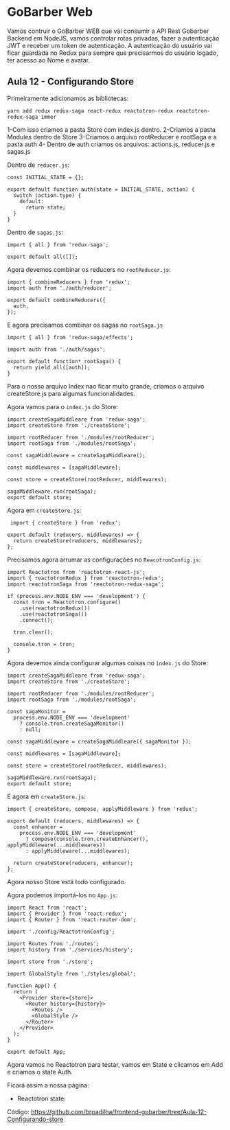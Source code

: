 # GoBarber Web

Vamos contruir o GoBarber WEB que vai consumir a API Rest Gobarber Backend em NodeJS, vamos controlar rotas privadas, fazer a autenticação JWT e receber um token de autenticação. A autenticação do usuário vai ficar guardada no Redux para sempre que precisarmos do usuário logado, ter acesso ao Nome e avatar.

## Aula 12 - Configurando Store

Primeiramente adicionamos as bibliotecas:

```
yarn add redux redux-saga react-redux reactotron-redux reactotron-redux-saga immer
```

1-Com isso criamos a pasta Store com index.js dentro.
2-Criamos a pasta Modules dentro de Store
3-Criamos o arquivo rootReducer e rootSaga e a pasta auth
4- Dentro de auth criamos os arquivos: actions.js, reducer.js e sagas.js

Dentro de `reducer.js`:

```
const INITIAL_STATE = {};

export default function auth(state = INITIAL_STATE, action) {
  switch (action.type) {
    default:
      return state;
  }
}

```

Dentro de `sagas.js`:

```
import { all } from 'redux-saga';

export default all([]);

```

Agora devemos combinar os reducers no `rootReducer.js`:

```
import { combineReducers } from 'redux';
import auth from './auth/reducer';

export default combineReducers({
  auth,
});

```

E agora precisamos combinar os sagas no `rootSaga.js`

```
import { all } from 'redux-saga/effects';

import auth from './auth/sagas';

export default function* rootSaga() {
  return yield all([auth]);
}

```

Para o nosso arquivo Index nao ficar muito grande, criamos o arquivo createStore.js para algumas funcionalidades.

Agora vamos para o `index.js` do Store:

```
import createSagaMiddleare from 'redux-saga';
import createStore from './createStore';

import rootReducer from './modules/rootReducer';
import rootSaga from './modules/rootSaga';

const sagaMiddleware = createSagaMiddleare();

const middlewares = [sagaMiddleware];

const store = createStore(rootReducer, middlewares);

sagaMiddleware.run(rootSaga);
export default store;

```

Agora em `createStore.js`:

```
 import { createStore } from 'redux';

export default (reducers, middlewares) => {
  return createStore(reducers, middlewares);
};

```

Precisamos agora arrumar as configurações no `ReacotronConfig.js`:

```
import Reactotron from 'reactotron-react-js';
import { reactotronRedux } from 'reactotron-redux';
import reactotronSaga from 'reactotron-redux-saga';

if (process.env.NODE_ENV === 'development') {
  const tron = Reactotron.configure()
    .use(reactotronRedux())
    .use(reactotronSaga())
    .connect();

  tron.clear();

  console.tron = tron;
}

```

Agora devemos ainda configurar algumas coisas no `index.js` do Store:

```
import createSagaMiddleare from 'redux-saga';
import createStore from './createStore';

import rootReducer from './modules/rootReducer';
import rootSaga from './modules/rootSaga';

const sagaMonitor =
  process.env.NODE_ENV === 'development'
    ? console.tron.createSagaMonitor()
    : null;

const sagaMiddleware = createSagaMiddleare({ sagaMonitor });

const middlewares = [sagaMiddleware];

const store = createStore(rootReducer, middlewares);

sagaMiddleware.run(rootSaga);
export default store;

```

E agora em `createStore.js`:

```
import { createStore, compose, applyMiddleware } from 'redux';

export default (reducers, middlewares) => {
  const enhancer =
    process.env.NODE_ENV === 'development'
      ? compose(console.tron.createEnhancer(), applyMiddleware(...middlewares))
      : applyMiddleware(...middlewares);

  return createStore(reducers, enhancer);
};

```

Agora nosso Store está todo configurado.

Agora podemos importá-los no `App.js`:

```
import React from 'react';
import { Provider } from 'react-redux';
import { Router } from 'react-router-dom';

import './config/ReactotronConfig';

import Routes from './routes';
import history from './services/history';

import store from './store';

import GlobalStyle from './styles/global';

function App() {
  return (
    <Provider store={store}>
      <Router history={history}>
        <Routes />
        <GlobalStyle />
      </Router>
    </Provider>
  );
}

export default App;

```

Agora vamos no Reactotron para testar, vamos em State e clicamos em Add e criamos o state Auth.

Ficará assim a nossa página:

- Reactotron state:



Código: https://github.com/brpadilha/frontend-gobarber/tree/Aula-12-Configurando-store
